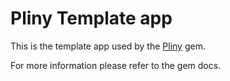 # Pliny Template app

This is the template app used by the [Pliny](https://github.com/12-oz/pliny) gem.

For more information please refer to the gem docs.
